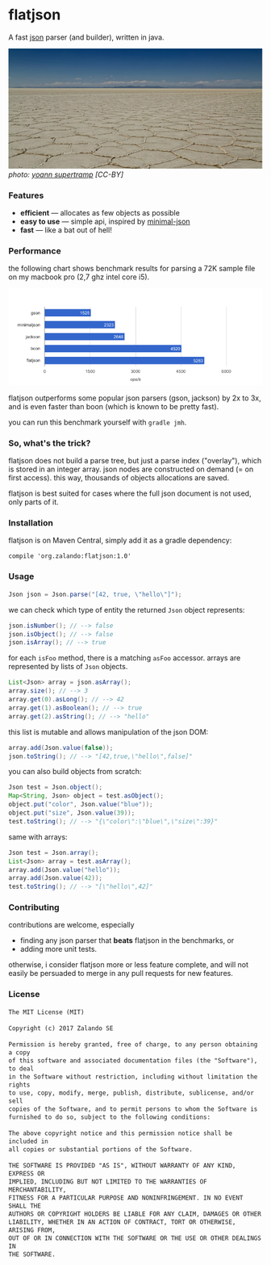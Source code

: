 # flatjson

A fast [json](https://json.org) parser (and builder), written in java.

![uyubi salt flats](flat.jpg)
*photo: [yoann supertramp](https://500px.com/photo/172664473/) [CC-BY]*

### Features

* **efficient** &mdash; allocates as few objects as possible
* **easy to use** &mdash; simple api, inspired by [minimal-json](https://github.com/ralfstx/minimal-json)
* **fast** &mdash; like a bat out of hell!


### Performance

the following chart shows benchmark results for parsing a 72K sample file on my macbook pro (2,7 ghz intel core i5).

![benchmark chart](chart_parse.png)

flatjson outperforms some popular json parsers (gson, jackson) by 2x to 3x, and is even faster than boon (which is known to be pretty fast).

you can run this benchmark yourself with `gradle jmh`.


### So, what's the trick?

flatjson does not build a parse tree, but just a parse index ("overlay"), which is stored in an integer array. json nodes are constructed on demand (= on first access). this way, thousands of objects allocations are saved.

flatjson is best suited for cases where the full json document is not used, only parts of it.


### Installation

flatjson is on Maven Central, simply add it as a gradle dependency:

```
compile 'org.zalando:flatjson:1.0'
```

### Usage

```java
Json json = Json.parse("[42, true, \"hello\"]");
```

we can check which type of entity the returned `Json` object represents:

```java
json.isNumber(); // --> false
json.isObject(); // --> false
json.isArray(); // --> true
```
for each `isFoo` method, there is a matching `asFoo` accessor.
arrays are represented by lists of `Json` objects.

```java
List<Json> array = json.asArray();
array.size(); // --> 3
array.get(0).asLong(); // --> 42
array.get(1).asBoolean(); // --> true
array.get(2).asString(); // --> "hello"
```
this list is mutable and allows manipulation of the json DOM:

```java
array.add(Json.value(false));
json.toString(); // --> "[42,true,\"hello\",false]"
```
you can also build objects from scratch:

```java
Json test = Json.object();
Map<String, Json> object = test.asObject();
object.put("color", Json.value("blue"));
object.put("size", Json.value(39));
test.toString(); // --> "{\"color\":\"blue\",\"size\":39}"
```
same with arrays:

```java
Json test = Json.array();
List<Json> array = test.asArray();
array.add(Json.value("hello"));
array.add(Json.value(42));
test.toString(); // --> "[\"hello\",42]"

```

### Contributing

contributions are welcome, especially 

* finding any json parser that **beats** flatjson in the benchmarks, or
* adding more unit tests.

otherwise, i consider flatjson more or less feature complete, and will not easily be persuaded to merge in any pull requests for new features.


### License

```
The MIT License (MIT)

Copyright (c) 2017 Zalando SE

Permission is hereby granted, free of charge, to any person obtaining a copy
of this software and associated documentation files (the "Software"), to deal
in the Software without restriction, including without limitation the rights
to use, copy, modify, merge, publish, distribute, sublicense, and/or sell
copies of the Software, and to permit persons to whom the Software is
furnished to do so, subject to the following conditions:

The above copyright notice and this permission notice shall be included in
all copies or substantial portions of the Software.

THE SOFTWARE IS PROVIDED "AS IS", WITHOUT WARRANTY OF ANY KIND, EXPRESS OR
IMPLIED, INCLUDING BUT NOT LIMITED TO THE WARRANTIES OF MERCHANTABILITY,
FITNESS FOR A PARTICULAR PURPOSE AND NONINFRINGEMENT. IN NO EVENT SHALL THE
AUTHORS OR COPYRIGHT HOLDERS BE LIABLE FOR ANY CLAIM, DAMAGES OR OTHER
LIABILITY, WHETHER IN AN ACTION OF CONTRACT, TORT OR OTHERWISE, ARISING FROM,
OUT OF OR IN CONNECTION WITH THE SOFTWARE OR THE USE OR OTHER DEALINGS IN
THE SOFTWARE.
```

